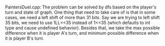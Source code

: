 PaintersDuel.cpp: The problem can be solved by dfs based on the player's turn and state of graph. One thing that need to take care of is that in some cases, we need a left shift of more than 31 bits. Say we are trying to left shift 35 bits, we need to use 1LL<<35 instead of 1<<35 (which defaults to int type and cause undefined behavior). Besides that, we take the max possible difference when it is player A's turn, and minimum possible difference when it is player B's turn.
